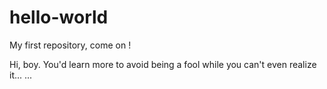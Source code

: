 # hello-world
My first repository, come on !

Hi, boy. You'd learn more to avoid being a fool while you can't even realize it...
...
